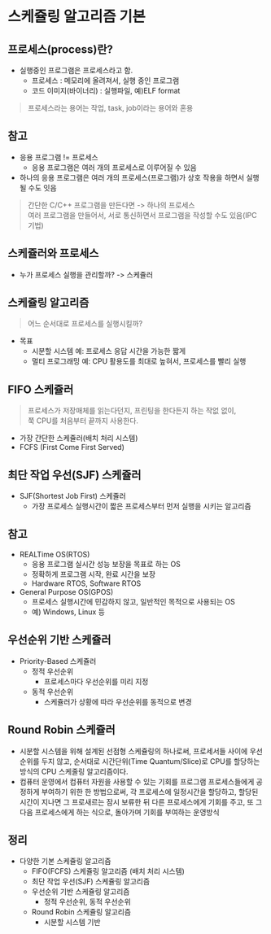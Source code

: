# 스케쥴링 알고리즘 기본
## 프로세스(process)란?
- 실행중인 프로그램은 프로세스라고 함.
    - 프로세스 : 메모리에 올려져서, 실행 중인 프로그램
    - 코드 이미지(바이너리) : 실행파일, 예)ELF format
> 프로세스라는 용어는 작업, task, job이라는 용어와 혼용
  
## 참고
- 응용 프로그램 != 프로세스
    - 응용 프로그램은 여러 개의 프로세스로 이루어질 수 있음
- 하나의 응용 프로그램은 여러 개의 프로세스(프로그램)가 상호 작용을 하면서 실행될 수도 잇음
> 간단한 C/C++ 프로그램을 만든다면 -> 하나의 프로세스<br>
> 여러 프로그램을 만들어서, 서로 통신하면서 프로그램을 작성할 수도 있음(IPC 기법)

## 스케쥴러와 프로세스
- 누가 프로세스 실행을 관리할까? -> 스케쥴러

## 스케쥴링 알고리즘
> 어느 순서대로 프로세스를 실행시킬까?
- 목표
  - 시분할 시스템 예: 프로세스 응답 시간을 가능한 짧게
  - 멀티 프로그래밍 예: CPU 활용도를 최대로 높혀서, 프로세스를 빨리 실행

## FIFO 스케쥴러
> 프로세스가 저장매체를 읽는다던지, 프린팅을 한다든지 하는 작없 없이,<br>
> 쭉 CPU를 처음부터 끝까지 사용한다.
- 가장 간단한 스케쥴러(배치 처리 시스템)
- FCFS (First Come First Served)

## 최단 작업 우선(SJF) 스케쥴러
- SJF(Shortest Job First) 스케쥴러
  - 가장 프로세스 실행시간이 짧은 프로세스부터 먼저 실행을 시키는 알고리즘

## 참고
- REALTime OS(RTOS)
  - 응용 프로그램 실시간 성능 보장을 목표로 하는 OS
  - 정확하게 프로그램 시작, 완료 시간을 보장
  - Hardware RTOS, Software RTOS
- General Purpose OS(GPOS)
  - 프로세스 실행시간에 민감하지 않고, 일반적인 목적으로 사용되는 OS
  - 예) Windows, Linux 등

## 우선순위 기반 스케쥴러
- Priority-Based 스케쥴러
  - 정적 우선순위
    - 프로세스마다 우선순위를 미리 지정
  - 동적 우선순위
    - 스케쥴러가 상황에 따라 우선순위를 동적으로 변경

## Round Robin 스케쥴러
- 시분할 시스템을 위해 설계된 선점형 스케쥴링의 하나로써, 프로세서들 사이에 우선순위를
두지 않고, 순서대로 시간단위(Time Quantum/Slice)로 CPU를 할당하는 방식의 CPU 스케줄링 알고리즘이다.
- 컴퓨터 운영에서 컴퓨터 자원을 사용할 수 있는 기회를 프로그램 프로세스들에게 공정하게 부여하기 위한 한 방법으로써,
각 프로세스에 일정시간을 할당하고, 할당된 시간이 지나면 그 프로새르는 잠시 보류한 뒤 다른 프로세스에게 기회를 주고,
또 그 다음 프로세스에게 하는 식으로, 돌아가며 기회를 부여하는 운영방식

## 정리
- 다양한 기본 스케쥴링 알고리즘
  - FIFO(FCFS) 스케쥴링 알고리즘 (배치 처리 시스템)
  - 최단 작업 우선(SJF) 스케쥴링 알고리즘
  - 우선순위 기반 스케쥴링 알고리즘
    - 정적 우선순위, 동적 우선순위
  - Round Robin 스케쥴링 알고리즘
    - 시분할 시스템 기반
